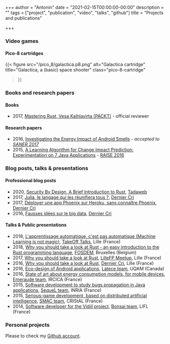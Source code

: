 +++
author = "Antonin"
date = "2021-02-15T00:00:00-00:00"
description = ""
tags = ["project", "publication", "video", "talks", "github"]
title = "Projects and publications"

+++

### Video games

#### Pico-8 cartridges

{{< figure
    src="/pico_8/galactica.p8.png"
    alt="Galactica cartridge"
    title="Galactica, a (basic) space shooter"
    class="pico-8-cartridge"
>}}

### Books and research papers

#### Books

* 2017, [Mastering Rust, Vesa Kaihlavirta (PACKT)](https://www.packtpub.com/application-development/mastering-rust) - official reviewer

#### Research papers

* 2016, [Investigating the Energy Impact of Android Smells](https://hal.inria.fr/hal-01403485) - _accepted to [SANER 2017](http://saner.aau.at)_
* 2015, [A Learning Algorithm for Change Impact Prediction: Experimentation on 7 Java Applications](https://hal.inria.fr/hal-01279620) - [RAISE 2016](http://promisedata.org/raise/2016/)

### Blog posts, talks & presentations

#### Professional blog posts

* 2020, [Security By Design, A Brief Introduction to Rust](https://medium.com/tadaweb/security-by-design-a-brief-introduction-to-rust-378060e45038), [Tadaweb](https://www.tadaweb.com)
* 2017, [Julia, le langage qui les réunifiera tous ?](https://blog.derniercri.io/julia-le-langage-qui-les-r%C3%A9unifiera-tous-3a274cb8794f/), [Dernier Cri](http://www.derniercri.io)
* 2017, [Déployer une app Phoenix sur Heroku, sans connaître Phoenix](https://blog.derniercri.io/d%C3%A9ployer-une-app-phoenix-sur-heroku-sans-conna%C3%AEtre-phoenix-29f3bfb95411/), [Dernier Cri](http://www.derniercri.io)
* 2016, [Fausses idées sur le big data](https://blog.derniercri.io/fausse-id%C3%A9es-sur-le-big-data-777114dd763e/), [Dernier Cri](http://www.derniercri.io)

#### Talks & Public presentations

* 2018, [L'apprentissage automatique, c'est pas automatique (Machine Learning is not magic)](https://www.youtube.com/watch?v=TJsPCI81Kzo), [TakeOff Talks](http://takeoff.rocks/past-events/2018-05-15-lille/), Lille (France)
* 2018, [Why you should take a look at Rust - an easy introduction to the Rust programming language](https://www.youtube.com/watch?v=Fn0TZCt_Fno), [FOSDEM](https://fosdem.org/2018/), Bruxelles (Belgium)
* 2017, [Why you should take a look at Rust](/lillefp_rust_2302.pdf), [LilleFP Meetup](https://www.meetup.com/fr-FR/Lille-FP/events/237497716/), Lille (France)
* 2016, [Why you should take a look at Rust](/rust_talk_derniercri_1412.pdf), [Dernier Cri](http://www.derniercri.io), Lille (France)
* 2016, [Eco-design of Android applications](/m2-mocad-internship.pdf), [Latece team](http://www.latece.uqam.ca), UQAM (Canada)
* 2016, [State of art about energy consumption models, for mobile devices](/m2-mocad-projet.pdf), [Emeraude team](http://www.lifl.fr/emeraude/), IRCICA (France)
* 2015, [Software development to study bugs propagation in Java applications](https://github.com/k0pernicus/PropL), [SequeL team](https://sequel.lille.inria.fr), INRIA (France)
* 2015, [Serious-game development, based on distributed artificial intelligence](https://github.com/k0pernicus/PJI2015/blob/master/rapport/Rapport.pdf), [SMAC team](https://www.cristal.univ-lille.fr/?rubrique29&eid=17), CRIStAL (France)
* 2014, [Software developer for the Vidjil project](https://github.com/k0pernicus/Rapport_Stage_S6/blob/master/Rapport_Stage_Vidjil_CARETTE_ANTONIN.pdf), [Bonsai team](http://www.lifl.fr/bonsai/), LIFL (France)

### Personal projects

Please to check my [Github account](https://github.com/k0pernicus).
